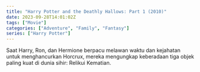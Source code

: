 ```yaml
---
title: "Harry Potter and the Deathly Hallows: Part 1 (2010)"
date: 2023-09-28T14:01:02Z
tags: ["Movie"]
categories: ["Adventure", "Family", "Fantasy"]
series: ["Harry Potter"]
---
```


Saat Harry, Ron, dan Hermione berpacu melawan waktu dan kejahatan untuk menghancurkan Horcrux, mereka mengungkap keberadaan tiga objek paling kuat di dunia sihir: Relikui Kematian.

<mux-player stream-type="on-demand"
  src="https://kp3d-my.sharepoint.com/personal/ryoo_kp3d_onmicrosoft_com/_layouts/15/download.aspx?share=EaeNM_--buFDlfiPi25KvRsBDRcnEVLHUuyW8x_0D6ByGA" metadata-video-title="Harry Potter and the Deathly Hallows: Part 1 (2010)" prefer-playback="mse" controls>
  </mux-player>
  
  
  <script src="https://cdn.jsdelivr.net/npm/@mux/mux-player"></script>
  
 <script id="i9eglVlcdPG5IIKxnYpUXCmfGkgmyuj5MhGlZwh1UjE" type="application/ld+json">
 {
  "@context": "https://schema.org/",
  "@type": "VideoObject",
  "name": "Harry Potter and the Deathly Hallows: Part 1 (2010)",
  "contentUrl": "https://stream.mux.com/z00TGRMfsp01RdnY8b5cqR5Hvjo5CTXxDHlXE5t9arSMk.m3u8",
  "thumbnailUrl": "https://www.themoviedb.org/t/p/original/9QYQbLelZGwJtyyZPsrSNKE6pUS.jpg?width=314&fit_mode=preserve&time=25",
  "uploadDate": "2023-09-28T14:01:02Z",
}

</script>
